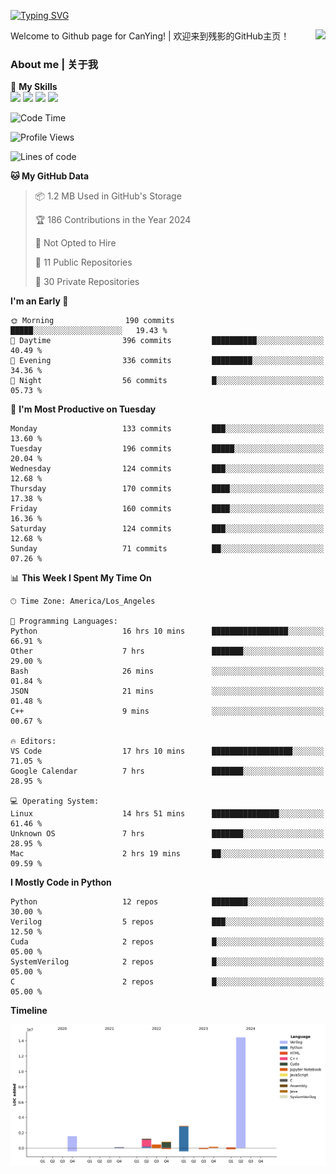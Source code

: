 [![Typing SVG](https://readme-typing-svg.herokuapp.com?size=25&duration=3500&color=00FFFF&vCenter=true&width=250&height=40&lines=Hi+Welcome+%F0%9F%91%8B%F0%9F%8F%BB;I'm+CanYing|残影)](https://git.io/typing-svg)

<a href="#">
  <img align="right" src="https://github-readme-stats.vercel.app/api?username=CanYing0913&count_private=true&rank_icon=github&show_icons=true&bg_color=15,f2f7fd,E0EAFC&" />
</a>

Welcome to Github page for CanYing! | 欢迎来到残影的GitHub主页！

### About me | 关于我

🌟 **My Skills**  
![](https://img.shields.io/badge/-C-A8B9CC?style=flat-square&logo=C&logoColor=fff)
![](https://img.shields.io/badge/-C++-00599C?style=flat-square&logo=Cpp&logoColor=fff)
![](https://img.shields.io/badge/-Python-3776AB?style=flat-square&logo=Python&logoColor=fff)
![](https://img.shields.io/badge/-Linux-000000?style=flat-square&logo=Linux&logoColor=fff)

<!--START_SECTION:waka-->
![Code Time](http://img.shields.io/badge/Code%20Time-225%20hrs%2035%20mins-blue)

![Profile Views](http://img.shields.io/badge/Profile%20Views-1-blue)

![Lines of code](https://img.shields.io/badge/From%20Hello%20World%20I%27ve%20Written-21.6%20million%20lines%20of%20code-blue)

**🐱 My GitHub Data** 

> 📦 1.2 MB Used in GitHub's Storage 
 > 
> 🏆 186 Contributions in the Year 2024
 > 
> 🚫 Not Opted to Hire
 > 
> 📜 11 Public Repositories 
 > 
> 🔑 30 Private Repositories 
 > 
**I'm an Early 🐤** 

```text
🌞 Morning                190 commits         █████░░░░░░░░░░░░░░░░░░░░   19.43 % 
🌆 Daytime                396 commits         ██████████░░░░░░░░░░░░░░░   40.49 % 
🌃 Evening                336 commits         █████████░░░░░░░░░░░░░░░░   34.36 % 
🌙 Night                  56 commits          █░░░░░░░░░░░░░░░░░░░░░░░░   05.73 % 
```
📅 **I'm Most Productive on Tuesday** 

```text
Monday                   133 commits         ███░░░░░░░░░░░░░░░░░░░░░░   13.60 % 
Tuesday                  196 commits         █████░░░░░░░░░░░░░░░░░░░░   20.04 % 
Wednesday                124 commits         ███░░░░░░░░░░░░░░░░░░░░░░   12.68 % 
Thursday                 170 commits         ████░░░░░░░░░░░░░░░░░░░░░   17.38 % 
Friday                   160 commits         ████░░░░░░░░░░░░░░░░░░░░░   16.36 % 
Saturday                 124 commits         ███░░░░░░░░░░░░░░░░░░░░░░   12.68 % 
Sunday                   71 commits          ██░░░░░░░░░░░░░░░░░░░░░░░   07.26 % 
```


📊 **This Week I Spent My Time On** 

```text
🕑︎ Time Zone: America/Los_Angeles

💬 Programming Languages: 
Python                   16 hrs 10 mins      █████████████████░░░░░░░░   66.91 % 
Other                    7 hrs               ███████░░░░░░░░░░░░░░░░░░   29.00 % 
Bash                     26 mins             ░░░░░░░░░░░░░░░░░░░░░░░░░   01.84 % 
JSON                     21 mins             ░░░░░░░░░░░░░░░░░░░░░░░░░   01.48 % 
C++                      9 mins              ░░░░░░░░░░░░░░░░░░░░░░░░░   00.67 % 

🔥 Editors: 
VS Code                  17 hrs 10 mins      ██████████████████░░░░░░░   71.05 % 
Google Calendar          7 hrs               ███████░░░░░░░░░░░░░░░░░░   28.95 % 

💻 Operating System: 
Linux                    14 hrs 51 mins      ███████████████░░░░░░░░░░   61.46 % 
Unknown OS               7 hrs               ███████░░░░░░░░░░░░░░░░░░   28.95 % 
Mac                      2 hrs 19 mins       ██░░░░░░░░░░░░░░░░░░░░░░░   09.59 % 
```

**I Mostly Code in Python** 

```text
Python                   12 repos            ████████░░░░░░░░░░░░░░░░░   30.00 % 
Verilog                  5 repos             ███░░░░░░░░░░░░░░░░░░░░░░   12.50 % 
Cuda                     2 repos             █░░░░░░░░░░░░░░░░░░░░░░░░   05.00 % 
SystemVerilog            2 repos             █░░░░░░░░░░░░░░░░░░░░░░░░   05.00 % 
C                        2 repos             █░░░░░░░░░░░░░░░░░░░░░░░░   05.00 % 
```



**Timeline**

![Lines of Code chart](https://raw.githubusercontent.com/CanYing0913/CanYing0913/master/assets/bar_graph.png)


<!--END_SECTION:waka-->
